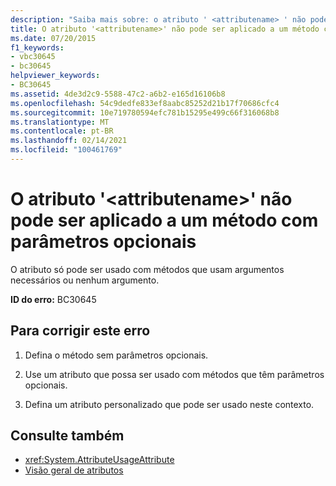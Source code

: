 ```yaml
---
description: "Saiba mais sobre: o atributo ' <attributename> ' não pode ser aplicado a um método com parâmetros opcionais"
title: O atributo '<attributename>' não pode ser aplicado a um método com parâmetros opcionais
ms.date: 07/20/2015
f1_keywords:
- vbc30645
- bc30645
helpviewer_keywords:
- BC30645
ms.assetid: 4de3d2c9-5588-47c2-a6b2-e165d16106b8
ms.openlocfilehash: 54c9dedfe833ef8aabc85252d21b17f70686cfc4
ms.sourcegitcommit: 10e719780594efc781b15295e499c66f316068b8
ms.translationtype: MT
ms.contentlocale: pt-BR
ms.lasthandoff: 02/14/2021
ms.locfileid: "100461769"
---
```

# <a name="attribute-attributename-cannot-be-applied-to-a-method-with-optional-parameters"></a>O atributo '\<attributename>' não pode ser aplicado a um método com parâmetros opcionais

O atributo só pode ser usado com métodos que usam argumentos necessários ou nenhum argumento.  
  
 **ID do erro:** BC30645  
  
## <a name="to-correct-this-error"></a>Para corrigir este erro  
  
1. Defina o método sem parâmetros opcionais.  
  
2. Use um atributo que possa ser usado com métodos que têm parâmetros opcionais.  
  
3. Defina um atributo personalizado que pode ser usado neste contexto.  
  
## <a name="see-also"></a>Consulte também

- <xref:System.AttributeUsageAttribute>
- [Visão geral de atributos](../programming-guide/concepts/attributes/index.md)
